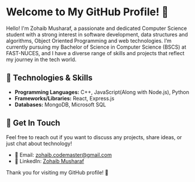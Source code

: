 # Welcome to My GitHub Profile! 👋

Hello! I'm Zohaib Musharaf, a passionate and dedicated Computer Science student with a strong interest in software development, data structures and algorithms, Object Oriented Programming and web technologies. I’m currently pursuing my Bachelor of Science in Computer Science (BSCS) at FAST-NUCES, and I have a diverse range of skills and projects that reflect my journey in the tech world.

## 🔧 Technologies & Skills

- **Programming Languages:** C++, JavaScript(Along with Node.js), Python
- **Frameworks/Libraries:** React,  Express.js 
- **Databases:** MongoDB, Microsoft SQL


## 💬 Get In Touch

Feel free to reach out if you want to discuss any projects, share ideas, or just chat about technology!

- 📧 Email: [zohaib.codemaster@gmail.com](mailto:zohaib.codemaster@gmail.com)
- 💼 LinkedIn: [Zohaib Musharaf](https://www.linkedin.com/in/zohaib-musharaf-ba5663313/)

Thank you for visiting my GitHub profile! 🙌

